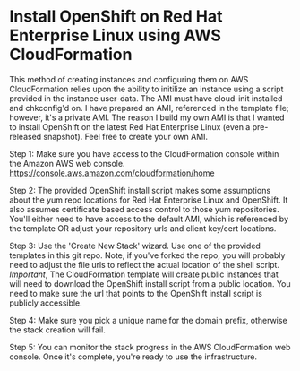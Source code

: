 Install OpenShift on Red Hat Enterprise Linux using AWS CloudFormation
======================================================================

This method of creating instances and configuring them on AWS CloudFormation relies upon the ability to initilize an instance using a script provided in the instance user-data. The AMI must have cloud-init installed and chkconfig'd on.  I have prepared an AMI, referenced in the template file; however, it's a private AMI.  The reason I build my own AMI is that I wanted to install OpenShift on the latest Red Hat Enterprise Linux (even a pre-released snapshot).  Feel free to create your own AMI.

Step 1:
Make sure you have access to the CloudFormation console within the Amazon AWS web console.
https://console.aws.amazon.com/cloudformation/home

Step 2:
The provided OpenShift install script makes some assumptions about the yum repo locations for Red Hat Enterprise Linux and OpenShift.  It also assumes certificate based access control to those yum repositories. You'll either need to have access to the default AMI, which is referenced by the template OR adjust your repository urls and client key/cert locations.

Step 3:
Use the 'Create New Stack' wizard.  Use one of the provided templates in this git repo.  Note, if you've forked the repo, you will probably need to adjust the file urls to reflect the actual location of the shell script.  *Important*, The CloudFormation template will create public instances that will need to download the OpenShift install script from a public location.  You need to make sure the url that points to the OpenShift install script is publicly accessible.

Step 4:
Make sure you pick a unique name for the domain prefix, otherwise the stack creation will fail.

Step 5:
You can monitor the stack progress in the AWS CloudFormation web console.  Once it's complete, you're ready to use the infrastructure.
